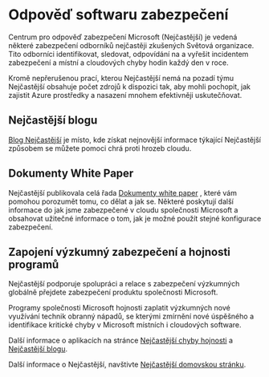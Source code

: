 <properties
   pageTitle="Centrum zabezpečení odpověď Microsoft | Microsoft Azure"
   description="Tento článek poskytuje curated seznam zdrojů Microsoft zabezpečení odpověď Center (Nejčastější), které lze získat další informace o Nejčastější postupy a doporučení."
   services="security"
   documentationCenter="na"
   authors="TomShinder"
   manager="StevenPo"
   editor="TomSh"/>

<tags
   ms.service="security"
   ms.devlang="na"
   ms.topic="article"
   ms.tgt_pltfrm="na"
   ms.workload="na"
   ms.date="10/18/2016"
   ms.author="yurid"/>

# <a name="microsoft-security-response-center"></a>Odpověď softwaru zabezpečení

Centrum pro odpověď zabezpečení Microsoft (Nejčastější) je vedená některé zabezpečení odborníků nejčastěji zkušených Světová organizace. Tito odborníci identifikovat, sledovat, odpovídání na a vyřešit incidentem zabezpečení a místní a cloudových chyby hodin každý den v roce.

Kromě nepřerušenou prací, kterou Nejčastější nemá na pozadí týmu Nejčastější obsahuje počet zdrojů k dispozici tak, aby mohli pochopit, jak zajistit Azure prostředky a nasazení mnohem efektivněji uskutečňovat.

## <a name="the-msrc-blog"></a>Nejčastější blogu

[Blog Nejčastější](https://blogs.technet.microsoft.com/msrc/) je místo, kde získat nejnovější informace týkající Nejčastější způsobem se můžete pomoci chrá proti hrozeb cloudu.
 
## <a name="white-papers"></a>Dokumenty White Paper

Nejčastější publikovala celá řada [Dokumenty white paper](https://technet.microsoft.com/library/bb969102.aspx) , které vám pomohou porozumět tomu, co dělat a jak se. Některé poskytují další informace do jak jsme zabezpečené v cloudu společnosti Microsoft a obsahovat užitečné informace o tom, jak je možné použít stejné konfigurace zabezpečení.
 
## <a name="security-researcher-engagement-and-bounty-programs"></a>Zapojení výzkumný zabezpečení a hojnosti programů

Nejčastější podporuje spolupráci a relace s zabezpečení výzkumných globálně přejdete zabezpečení produktu společnosti Microsoft.

Programy společnosti Microsoft hojnosti zaplatit výzkumných nové využívání technik obranný nápadů, se kterými zmírnění nové úspěšného a identifikace kritické chyby v Microsoft místních i cloudových software.
 
Další informace o aplikacích na stránce [Nejčastější chyby hojnosti](https://technet.microsoft.com/security/dn425036) a [Nejčastější blogu](https://blogs.technet.microsoft.com/msrc/).

Další informace o Nejčastější, navštivte [Nejčastější domovskou stránku](https://technet.microsoft.com/library/dn440717.aspx).
